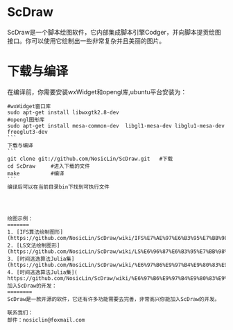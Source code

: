 ScDraw 
=======
ScDraw是一个脚本绘图软件，它内部集成脚本引擎Codger，并向脚本提贡绘图接口。你可以使用它绘制出一些非常复杂并且美丽的图片。

下载与编译
========
在编译前，你需要安装wxWidget和opengl库,ubuntu平台安装为：
````
#wxWidget窗口库
sudo apt-get install libwxgtk2.8-dev  
#opengl图形库
sudo apt-get install mesa-common-dev  libgl1-mesa-dev libglu1-mesa-dev freeglut3-dev  
```
下载与编译
```
git clone git://github.com/NosicLin/ScDraw.git   #下载
cd ScDraw     #进入下载的文件
make          #编译
```
编译后可以在当前目录bin下找到可执行文件




绘图示例：
=======
1. [IFS算法绘制图形](https://github.com/NosicLin/ScDraw/wiki/IFS%E7%AE%97%E6%B3%95%E7%BB%98%E5%88%B6%E5%9B%BE%E5%BD%A2) 
2. [LS文法绘制图形](https://github.com/NosicLin/ScDraw/wiki/LS%E6%96%87%E6%B3%95%E7%BB%98%E5%88%B6%E5%9B%BE%E5%BD%A2) 
3. [时间逃逸算法Julia集](https://github.com/NosicLin/ScDraw/wiki/%E6%97%B6%E9%97%B4%E9%80%83%E9%80%B8%E7%AE%97%E6%B3%95Julia%E9%9B%86) 
4. [时间逃逸算法Julia集]( https://github.com/NosicLin/ScDraw/wiki/%E6%97%B6%E9%97%B4%E9%80%83%E9%80%B8%E7%AE%97%E6%B3%95Julia%E9%9B%862)
加入ScDraw的开发：
========
ScDraw是一款开源的软件，它还有许多功能需要去完善，非常高兴你能加入ScDraw的开发。

联系我们：
邮件：nosiclin@foxmail.com
